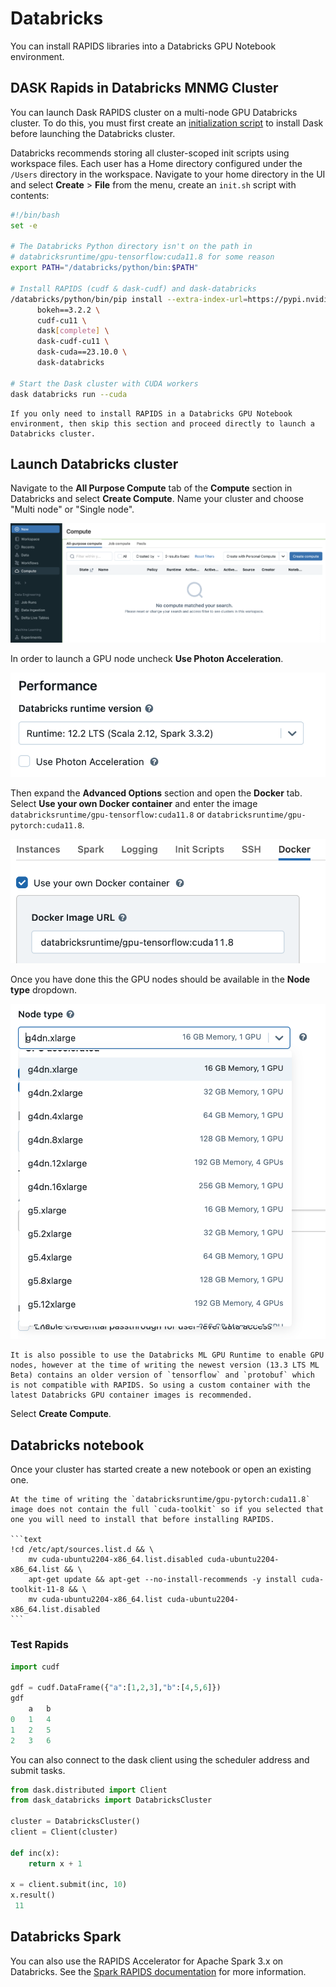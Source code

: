 # Databricks

You can install RAPIDS libraries into a Databricks GPU Notebook environment.

## DASK Rapids in Databricks MNMG Cluster

You can launch Dask RAPIDS cluster on a multi-node GPU Databricks cluster. To do this, you must first create an [initialization script](https://docs.databricks.com/en/init-scripts/index.html) to install Dask before launching the Databricks cluster.

Databricks recommends storing all cluster-scoped init scripts using workspace files. Each user has a Home directory configured under the `/Users` directory in the workspace. Navigate to your home directory in the UI and select **Create** > **File** from the menu, create an `init.sh` script with contents:

```bash
#!/bin/bash
set -e

# The Databricks Python directory isn't on the path in
# databricksruntime/gpu-tensorflow:cuda11.8 for some reason
export PATH="/databricks/python/bin:$PATH"

# Install RAPIDS (cudf & dask-cudf) and dask-databricks
/databricks/python/bin/pip install --extra-index-url=https://pypi.nvidia.com \
      bokeh==3.2.2 \
      cudf-cu11 \
      dask[complete] \
      dask-cudf-cu11 \
      dask-cuda==23.10.0 \
      dask-databricks

# Start the Dask cluster with CUDA workers
dask databricks run --cuda

```

```{note}
If you only need to install RAPIDS in a Databricks GPU Notebook environment, then skip this section and proceed directly to launch a Databricks cluster.
```

## Launch Databricks cluster

Navigate to the **All Purpose Compute** tab of the **Compute** section in Databricks and select **Create Compute**. Name your cluster and choose "Multi node" or "Single node".

![Screenshot of the Databricks compute page](../images/databricks-create-compute.png)

In order to launch a GPU node uncheck **Use Photon Acceleration**.

![Screenshot of Use Photon Acceleration unchecked](../images/databricks-deselect-photon.png)

Then expand the **Advanced Options** section and open the **Docker** tab. Select **Use your own Docker container** and enter the image `databricksruntime/gpu-tensorflow:cuda11.8` or `databricksruntime/gpu-pytorch:cuda11.8`.

![Screenshot of setting the custom container](../images/databricks-custom-container.png)

Once you have done this the GPU nodes should be available in the **Node type** dropdown.

![Screenshot of selecting a g4dn.xlarge node type](../images/databricks-choose-gpu-node.png)

```{warning}
It is also possible to use the Databricks ML GPU Runtime to enable GPU nodes, however at the time of writing the newest version (13.3 LTS ML Beta) contains an older version of `tensorflow` and `protobuf` which is not compatible with RAPIDS. So using a custom container with the latest Databricks GPU container images is recommended.
```

Select **Create Compute**.

## Databricks notebook

Once your cluster has started create a new notebook or open an existing one.

````{warning}
At the time of writing the `databricksruntime/gpu-pytorch:cuda11.8` image does not contain the full `cuda-toolkit` so if you selected that one you will need to install that before installing RAPIDS.

```text
!cd /etc/apt/sources.list.d && \
    mv cuda-ubuntu2204-x86_64.list.disabled cuda-ubuntu2204-x86_64.list && \
    apt-get update && apt-get --no-install-recommends -y install cuda-toolkit-11-8 && \
    mv cuda-ubuntu2204-x86_64.list cuda-ubuntu2204-x86_64.list.disabled
```

````

### Test Rapids

```python
import cudf

gdf = cudf.DataFrame({"a":[1,2,3],"b":[4,5,6]})
gdf
    a   b
0   1   4
1   2   5
2   3   6

```

You can also connect to the dask client using the scheduler address and submit tasks.

```python
from dask.distributed import Client
from dask_databricks import DatabricksCluster

cluster = DatabricksCluster()
client = Client(cluster)

def inc(x):
    return x + 1

x = client.submit(inc, 10)
x.result()
 11

```

## Databricks Spark

You can also use the RAPIDS Accelerator for Apache Spark 3.x on Databricks. See the [Spark RAPIDS documentation](https://nvidia.github.io/spark-rapids/docs/get-started/getting-started-databricks.html) for more information.
